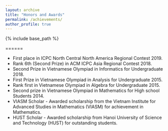 ```yaml
---
layout: archive
title: "Honors and Awards"
permalink: /achievements/
author_profile: true
---
```


{% include base_path %}

======
*	First place in ICPC North Central North America Regional Contest 2019.
*	Rank 6th (Second Prize) in ACM ICPC Asia Regional Contest 2018.
*	Second Prize in Vietnamese Olympiad in Informatics for Undergraduate 2018.
*	First Prize in Vietnamese Olympiad in Analysis for Undergraduate 2015.
*	Rank first in Vietnamese Olympiad in Algebra for Undergraduate 2015.
*	Second prize in Vietnamese Olympiad in Mathematics for High school Students 2014.
*	VIASM Scholar - Awarded scholarship from the Vietnam Institute for Advanced Studies in Mathematics (VIASM) for achievement in Mathematics.
*	HUST Scholar - Awarded scholarship from Hanoi University of Science and Technology (HUST) for outstanding students.
